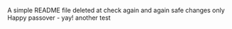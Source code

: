 A simple README file
deleted at
check again
and again
safe changes only
Happy passover - yay!
another test
